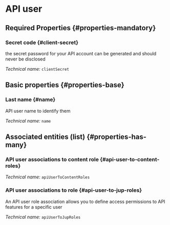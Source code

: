 # API user
<!--- THIS FILE IS GENERATED PLEASE DO NOT EDIT IT DIRECTLY --->



<OH code="apiUser"/>




## Required Properties {#properties-mandatory}
    
### Secret code {#client-secret}

the secret password for your API account can be generated and should never be disclosed

*Technical name:* ```clientSecret```
<PH code="apiUser:clientSecret"/>

    


## Basic properties {#properties-base}
    
### Last name {#name}

API user name to identify them

*Technical name:* ```name```
<PH code="apiUser:name"/>

    



## Associated entities (list) {#properties-has-many}

### API user associations to content role {#api-user-to-content-roles}



*Technical name:* ```apiUserToContentRoles```
<PH code="apiUser:apiUserToContentRoles"/>

### API user associations to role {#api-user-to-jup-roles}

An API user role association allows you to define access permissions to API features for a specific user

*Technical name:* ```apiUserToJupRoles```
<PH code="apiUser:apiUserToJupRoles"/>




